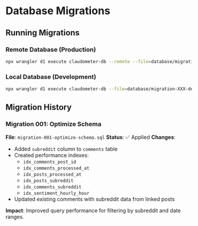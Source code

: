 # Database Migrations

## Running Migrations

### Remote Database (Production)
```bash
npx wrangler d1 execute claudometer-db --remote --file=database/migration-XXX-description.sql
```

### Local Database (Development)
```bash
npx wrangler d1 execute claudometer-db --file=database/migration-XXX-description.sql
```

## Migration History

### Migration 001: Optimize Schema
**File**: `migration-001-optimize-schema.sql`
**Status**: ✅ Applied
**Changes**:
- Added `subreddit` column to `comments` table
- Created performance indexes:
  - `idx_comments_post_id` 
  - `idx_comments_processed_at`
  - `idx_posts_processed_at`
  - `idx_posts_subreddit`
  - `idx_comments_subreddit`
  - `idx_sentiment_hourly_hour`
- Updated existing comments with subreddit data from linked posts

**Impact**: Improved query performance for filtering by subreddit and date ranges.